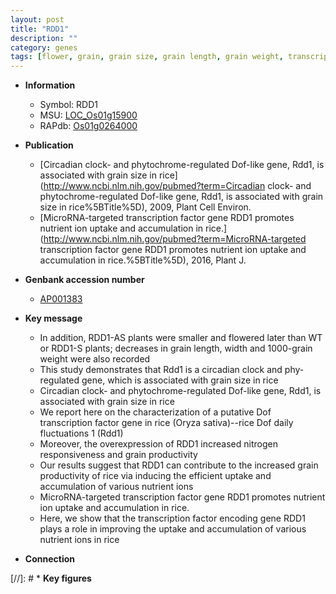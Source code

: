 ```yaml
---
layout: post
title: "RDD1"
description: ""
category: genes
tags: [flower, grain, grain size, grain length, grain weight, transcription factor, nitrogen]
---
```


* **Information**  
    + Symbol: RDD1  
    + MSU: [LOC_Os01g15900](http://rice.uga.edu/cgi-bin/ORF_infopage.cgi?orf=LOC_Os01g15900)  
    + RAPdb: [Os01g0264000](http://rapdb.dna.affrc.go.jp/viewer/gbrowse_details/irgsp1?name=Os01g0264000)  

* **Publication**  
    + [Circadian clock- and phytochrome-regulated Dof-like gene, Rdd1, is associated with grain size in rice](http://www.ncbi.nlm.nih.gov/pubmed?term=Circadian clock- and phytochrome-regulated Dof-like gene, Rdd1, is associated with grain size in rice%5BTitle%5D), 2009, Plant Cell Environ.
    + [MicroRNA-targeted transcription factor gene RDD1 promotes nutrient ion uptake and accumulation in rice.](http://www.ncbi.nlm.nih.gov/pubmed?term=MicroRNA-targeted transcription factor gene RDD1 promotes nutrient ion uptake and accumulation in rice.%5BTitle%5D), 2016, Plant J.

* **Genbank accession number**  
    + [AP001383](http://www.ncbi.nlm.nih.gov/nuccore/AP001383)

* **Key message**  
    + In addition, RDD1-AS plants were smaller and flowered later than WT or RDD1-S plants; decreases in grain length, width and 1000-grain weight were also recorded
    + This study demonstrates that Rdd1 is a circadian clock and phy-regulated gene, which is associated with grain size in rice
    + Circadian clock- and phytochrome-regulated Dof-like gene, Rdd1, is associated with grain size in rice
    + We report here on the characterization of a putative Dof transcription factor gene in rice (Oryza sativa)--rice Dof daily fluctuations 1 (Rdd1)
    + Moreover, the overexpression of RDD1 increased nitrogen responsiveness and grain productivity
    + Our results suggest that RDD1 can contribute to the increased grain productivity of rice via inducing the efficient uptake and accumulation of various nutrient ions
    + MicroRNA-targeted transcription factor gene RDD1 promotes nutrient ion uptake and accumulation in rice.
    + Here, we show that the transcription factor encoding gene RDD1 plays a role in improving the uptake and accumulation of various nutrient ions in rice

* **Connection**  

[//]: # * **Key figures**  


